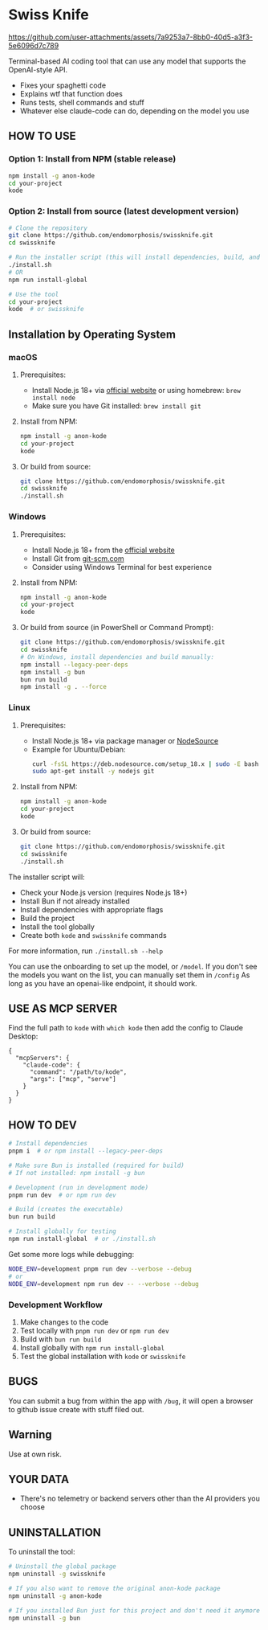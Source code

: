 # Swiss Knife


https://github.com/user-attachments/assets/7a9253a7-8bb0-40d5-a3f3-5e6096d7c789


Terminal-based AI coding tool that can use any model that supports the OpenAI-style API.

- Fixes your spaghetti code
- Explains wtf that function does
- Runs tests, shell commands and stuff
- Whatever else claude-code can do, depending on the model you use

## HOW TO USE

### Option 1: Install from NPM (stable release)

```bash
npm install -g anon-kode
cd your-project
kode
```

### Option 2: Install from source (latest development version)

```bash
# Clone the repository
git clone https://github.com/endomorphosis/swissknife.git
cd swissknife

# Run the installer script (this will install dependencies, build, and install globally)
./install.sh
# OR
npm run install-global

# Use the tool
cd your-project
kode  # or swissknife
```

## Installation by Operating System

### macOS

1. Prerequisites:
   - Install Node.js 18+ via [official website](https://nodejs.org/) or using homebrew: `brew install node`
   - Make sure you have Git installed: `brew install git`

2. Install from NPM:
   ```bash
   npm install -g anon-kode
   cd your-project
   kode
   ```

3. Or build from source:
   ```bash
   git clone https://github.com/endomorphosis/swissknife.git
   cd swissknife
   ./install.sh
   ```

### Windows

1. Prerequisites:
   - Install Node.js 18+ from the [official website](https://nodejs.org/)
   - Install Git from [git-scm.com](https://git-scm.com/download/win)
   - Consider using Windows Terminal for best experience

2. Install from NPM:
   ```bash
   npm install -g anon-kode
   cd your-project
   kode
   ```

3. Or build from source (in PowerShell or Command Prompt):
   ```bash
   git clone https://github.com/endomorphosis/swissknife.git
   cd swissknife
   # On Windows, install dependencies and build manually:
   npm install --legacy-peer-deps
   npm install -g bun
   bun run build
   npm install -g . --force
   ```

### Linux

1. Prerequisites:
   - Install Node.js 18+ via package manager or [NodeSource](https://github.com/nodesource/distributions)
   - Example for Ubuntu/Debian:
     ```bash
     curl -fsSL https://deb.nodesource.com/setup_18.x | sudo -E bash -
     sudo apt-get install -y nodejs git
     ```

2. Install from NPM:
   ```bash
   npm install -g anon-kode
   cd your-project
   kode
   ```

3. Or build from source:
   ```bash
   git clone https://github.com/endomorphosis/swissknife.git
   cd swissknife
   ./install.sh
   ```

The installer script will:
- Check your Node.js version (requires Node.js 18+)
- Install Bun if not already installed
- Install dependencies with appropriate flags
- Build the project
- Install the tool globally
- Create both `kode` and `swissknife` commands

For more information, run `./install.sh --help`

You can use the onboarding to set up the model, or `/model`.
If you don't see the models you want on the list, you can manually set them in `/config`
As long as you have an openai-like endpoint, it should work.

## USE AS MCP SERVER

Find the full path to `kode` with `which kode` then add the config to Claude Desktop:
```
{
  "mcpServers": {
    "claude-code": {
      "command": "/path/to/kode",
      "args": ["mcp", "serve"]
    }
  }
}
```

## HOW TO DEV

```bash
# Install dependencies
pnpm i  # or npm install --legacy-peer-deps

# Make sure Bun is installed (required for build)
# If not installed: npm install -g bun

# Development (run in development mode)
pnpm run dev  # or npm run dev

# Build (creates the executable)
bun run build

# Install globally for testing
npm run install-global  # or ./install.sh
```

Get some more logs while debugging:
```bash
NODE_ENV=development pnpm run dev --verbose --debug
# or
NODE_ENV=development npm run dev -- --verbose --debug
```

### Development Workflow

1. Make changes to the code
2. Test locally with `pnpm run dev` or `npm run dev`
3. Build with `bun run build`
4. Install globally with `npm run install-global`
5. Test the global installation with `kode` or `swissknife`

## BUGS

You can submit a bug from within the app with `/bug`, it will open a browser to github issue create with stuff filed out.

## Warning

Use at own risk.


## YOUR DATA

- There's no telemetry or backend servers other than the AI providers you choose

## UNINSTALLATION

To uninstall the tool:

```bash
# Uninstall the global package
npm uninstall -g swissknife

# If you also want to remove the original anon-kode package
npm uninstall -g anon-kode

# If you installed Bun just for this project and don't need it anymore
npm uninstall -g bun
```
